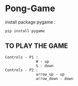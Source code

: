 # Pong-Game

install package pygame :
```
pip install pygame
```
## TO PLAY THE GAME 
    Controls - P1 :
                  W - up
                  S - down
    Controls - P2 :
                  arrow_up - up
                  arrow_down - down

